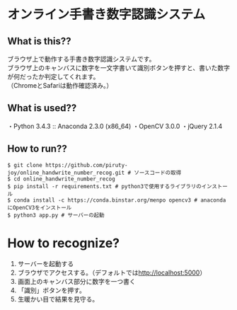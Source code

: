# オンライン手書き数字認識システム

## What is this??

ブラウザ上で動作する手書き数字認識システムです。  
ブラウザ上のキャンバスに数字を一文字書いて識別ボタンを押すと、書いた数字が何だったか判定してくれます。  
（ChromeとSafariは動作確認済み。）

## What is used??

・Python 3.4.3 :: Anaconda 2.3.0 (x86_64)
・OpenCV 3.0.0
・jQuery 2.1.4

## How to run??

```
$ git clone https://github.com/piruty-joy/online_handwrite_number_recog.git # ソースコードの取得
$ cd online_handwrite_number_recog
$ pip install -r requirements.txt # python3で使用するライブラリのインストール
$ conda install -c https://conda.binstar.org/menpo opencv3 # anacondaにOpenCV3をインストール
$ python3 app.py # サーバーの起動
```

# How to recognize?

1. サーバーを起動する
1. ブラウザでアクセスする。（デフォルトでは[http://localhost:5000](http://localhost:5000)）
1. 画面上のキャンバス部分に数字を一つ書く
1. 「識別」ボタンを押す。
1. 生暖かい目で結果を見守る。
